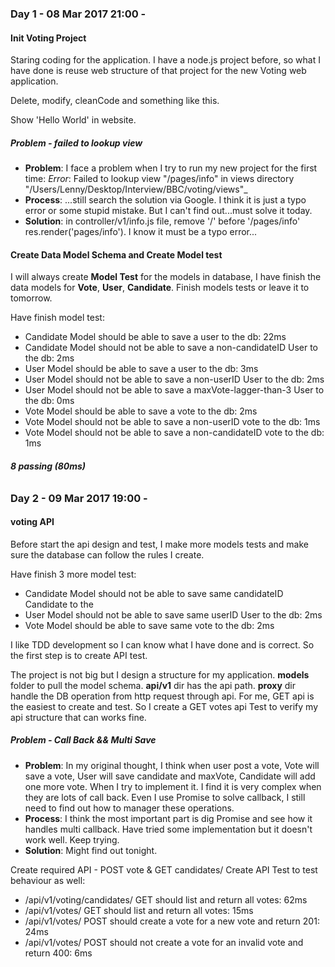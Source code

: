 ### Day 1 - 08 Mar 2017 21:00 -
#### Init Voting Project
Staring coding for the application. I have a node.js project before, so what I have done is reuse web structure of that project for the new Voting web application.

Delete, modify, cleanCode and something like this.

Show 'Hello World' in website.

##### Problem - failed to lookup view
* __Problem__: I face a problem when I try to run my new project for the first time: _Error_: Failed to lookup view "/pages/info" in views directory "/Users/Lenny/Desktop/Interview/BBC/voting/views"_
* __Process__: ...still search the solution via Google. I think it is just a typo error or some stupid mistake. But I can't find out...must solve it today.
* __Solution__: in controller/v1/info.js file, remove '/' before '/pages/info' res.render('pages/info'). I know it must be a typo error...

#### Create Data Model Schema and Create Model test
I will always create __Model Test__ for the models in database, I have finish the data models for __Vote__, __User__, __Candidate__. Finish models tests or leave it to tomorrow.

Have finish model test:
  * Candidate Model should be able to save a user to the db: 22ms
  * Candidate Model should not be able to save a non-candidateID User to the db: 2ms
  * User Model should be able to save a user to the db: 3ms
  * User Model should not be able to save a non-userID User to the db: 2ms
  * User Model should not be able to save a maxVote-lagger-than-3 User to the db: 0ms
  * Vote Model should be able to save a vote to the db: 2ms
  * Vote Model should not be able to save a non-userID vote to the db: 1ms
  * Vote Model should not be able to save a non-candidateID vote to the db: 1ms

###### __8 passing (80ms)__

### Day 2 - 09 Mar 2017 19:00 -
#### voting API
Before start the api design and test, I make more models tests and make sure the database can follow the rules I create.

Have finish 3 more model test:
* Candidate Model should not be able to save same candidateID Candidate to the
* User Model should not be able to save same userID User to the db: 2ms
* Vote Model should be able to save same vote to the db: 2ms

I like TDD development so I can know what I have done and is correct. So the first step is to create API test.

The project is not big but I design a structure for my application. __models__ folder to pull the model schema. __api/v1__ dir has the api path. __proxy__ dir handle the DB operation from http request through api. For me, GET api is the easiest to create and test. So I create a GET votes api Test to verify my api structure that can works fine.

##### Problem - Call Back && Multi Save
* __Problem__: In my original thought, I think when user post a vote, Vote will save a vote, User will save candidate and maxVote, Candidate will add one more vote. When I try to implement it. I find it is very complex when they are lots of call back. Even I use Promise to solve callback, I still need to find out how to manager these operations.
* __Process__: I think the most important part is dig Promise and see how it handles multi callback. Have tried some implementation but it doesn't work well. Keep trying.
* __Solution__: Might find out tonight.

Create required API - POST vote & GET candidates/
Create API Test to test behaviour as well:
* /api/v1/voting/candidates/ GET should list and return all votes: 62ms
* /api/v1/votes/ GET should list and return all votes: 15ms
* /api/v1/votes/ POST should create a vote for a new vote and return 201: 24ms
* /api/v1/votes/ POST should not create a vote for an invalid vote and return 400: 6ms
